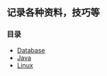 ## 记录各种资料，技巧等

### 目录

- [Database](./database/catalog.md)
- [Java](./java/catalog.md)
- [Linux](linux/linux-catalog.md)
